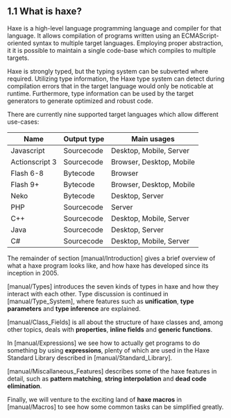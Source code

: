 ## 1.1 What is haxe?

Haxe is a high-level language programming language and compiler for that language. It allows compilation of programs written using an ECMAScript-oriented syntax to multiple target languages. Employing proper abstraction, it it is possible to maintain a single code-base which compiles to multiple targets.

Haxe is strongly typed, but the typing system can be subverted where required. Utilizing type information, the Haxe type system can detect during compilation errors that in the target language would only be noticable at runtime. Furthermore, type information can be used by the target generators to generate optimized and robust code.

There are currently nine supported target languages which allow different use-cases:


Name  | Output type  | Main usages 
 --- | --- | ---
Javascript  | Sourcecode  | Desktop, Mobile, Server 
Actionscript 3  | Sourcecode  | Browser, Desktop, Mobile 
Flash 6-8  | Bytecode  | Browser 
Flash 9+  | Bytecode  | Browser, Desktop, Mobile 
 Neko  | Bytecode  | Desktop, Server 
PHP  | Sourcecode  | Server 
C++  | Sourcecode  | Desktop, Mobile, Server 
Java  | Sourcecode  | Desktop, Server 
C#  | Sourcecode  | Desktop, Mobile, Server 
 

The remainder of section [manual/Introduction] gives a brief overview of what a haxe program looks like, and how haxe has developed since its inception in 2005.

[manual/Types] introduces the seven kinds of types in haxe and how they interact with each other. Type discussion is continued in [manual/Type_System], where features such as **unification**, **type parameters** and **type inference** are explained.

[manual/Class_Fields] is all about the structure of haxe classes and, among other topics, deals with **properties**, **inline fields** and **generic functions**.

In [manual/Expressions] we see how to actually get programs to do something by using **expressions**, plenty of which are used in the Haxe Standard Library described in [manual/Standard_Library].

[manual/Miscallaneous_Features] describes some of the haxe features in detail, such as **pattern matching**, **string interpolation** and **dead code elimination**.

Finally, we will venture to the exciting land of **haxe macros** in [manual/Macros] to see how some common tasks can be simplified greatly.